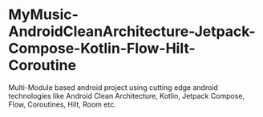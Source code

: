 # MyMusic-AndroidCleanArchitecture-Jetpack-Compose-Kotlin-Flow-Hilt-Coroutine
Multi-Module based android project using cutting edge android technologies like Android Clean Architecture, Kotlin, Jetpack Compose, Flow, Coroutines, Hilt, Room etc.
